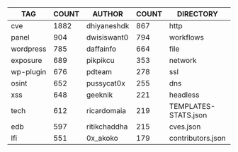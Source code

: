 |    TAG    | COUNT |    AUTHOR    | COUNT |      DIRECTORY       | COUNT | SEVERITY | COUNT | TYPE | COUNT |
|-----------|-------|--------------|-------|----------------------|-------|----------|-------|------|-------|
| cve       |  1882 | dhiyaneshdk  |   867 | http                 |  5927 | info     |  2894 | file |   123 |
| panel     |   904 | dwisiswant0  |   794 | workflows            |   190 | high     |  1282 | dns  |    18 |
| wordpress |   785 | daffainfo    |   664 | file                 |   123 | medium   |  1063 |      |       |
| exposure  |   689 | pikpikcu     |   353 | network              |    96 | critical |   710 |      |       |
| wp-plugin |   676 | pdteam       |   278 | ssl                  |    24 | low      |   221 |      |       |
| osint     |   652 | pussycat0x   |   255 | dns                  |    18 | unknown  |    27 |      |       |
| xss       |   648 | geeknik      |   221 | headless             |     9 |          |       |      |       |
| tech      |   612 | ricardomaia  |   219 | TEMPLATES-STATS.json |     1 |          |       |      |       |
| edb       |   597 | ritikchaddha |   215 | cves.json            |     1 |          |       |      |       |
| lfi       |   551 | 0x_akoko     |   179 | contributors.json    |     1 |          |       |      |       |
